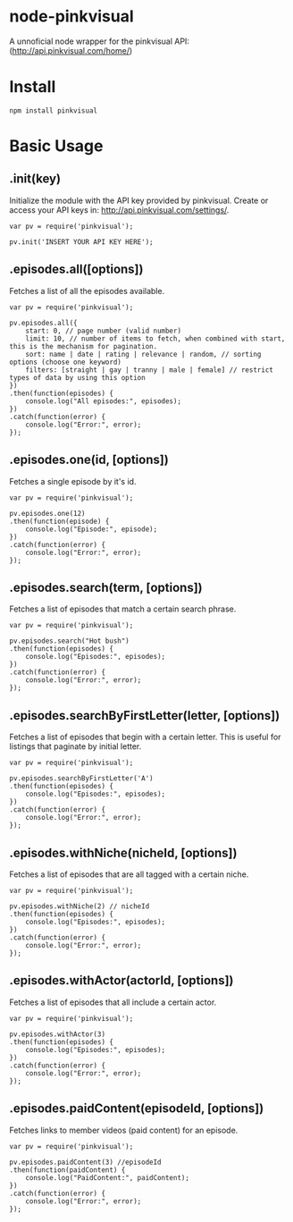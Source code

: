 # node-pinkvisual
A unnoficial node wrapper for the pinkvisual API: (http://api.pinkvisual.com/home/)

# Install 

```
npm install pinkvisual  
```

# Basic Usage

## .init(key)

Initialize the module with the API key provided by pinkvisual. Create or access your API keys in: http://api.pinkvisual.com/settings/.

    var pv = require('pinkvisual');
    
    pv.init('INSERT YOUR API KEY HERE');
    
## .episodes.all([options])

Fetches a list of all the episodes available.

    var pv = require('pinkvisual');
    
    pv.episodes.all({
        start: 0, // page number (valid number)
        limit: 10, // number of items to fetch, when combined with start, this is the mechanism for pagination.
        sort: name | date | rating | relevance | random, // sorting options (choose one keyword)
        filters: [straight | gay | tranny | male | female] // restrict types of data by using this option
    })
    .then(function(episodes) {
        console.log("All episodes:", episodes);
    })
    .catch(function(error) {
        console.log("Error:", error);
    });
    
## .episodes.one(id, [options])

Fetches a single episode by it's id.

    var pv = require('pinkvisual');
    
    pv.episodes.one(12)
    .then(function(episode) {
        console.log("Episode:", episode);
    })
    .catch(function(error) {
        console.log("Error:", error);
    });
    
## .episodes.search(term, [options])

Fetches a list of episodes that match a certain search phrase.

    var pv = require('pinkvisual');
    
    pv.episodes.search("Hot bush")
    .then(function(episodes) {
        console.log("Episodes:", episodes);
    })
    .catch(function(error) {
        console.log("Error:", error);
    });

## .episodes.searchByFirstLetter(letter, [options])

Fetches a list of episodes that begin with a certain letter. This is useful for listings that paginate by initial letter.

    var pv = require('pinkvisual');
    
    pv.episodes.searchByFirstLetter('A')
    .then(function(episodes) {
        console.log("Episodes:", episodes);
    })
    .catch(function(error) {
        console.log("Error:", error);
    });
    
## .episodes.withNiche(nicheId, [options])

Fetches a list of episodes that are all tagged with a certain niche.

    var pv = require('pinkvisual');
    
    pv.episodes.withNiche(2) // nicheId
    .then(function(episodes) {
        console.log("Episodes:", episodes);
    })
    .catch(function(error) {
        console.log("Error:", error);
    });
    
## .episodes.withActor(actorId, [options])

Fetches a list of episodes that all include a certain actor.

    var pv = require('pinkvisual');
    
    pv.episodes.withActor(3)
    .then(function(episodes) {
        console.log("Episodes:", episodes);
    })
    .catch(function(error) {
        console.log("Error:", error);
    });

## .episodes.paidContent(episodeId, [options])

Fetches links to member videos (paid content) for an episode.

    var pv = require('pinkvisual');
    
    pv.episodes.paidContent(3) //episodeId
    .then(function(paidContent) {
        console.log("PaidContent:", paidContent);
    })
    .catch(function(error) {
        console.log("Error:", error);
    });
    

